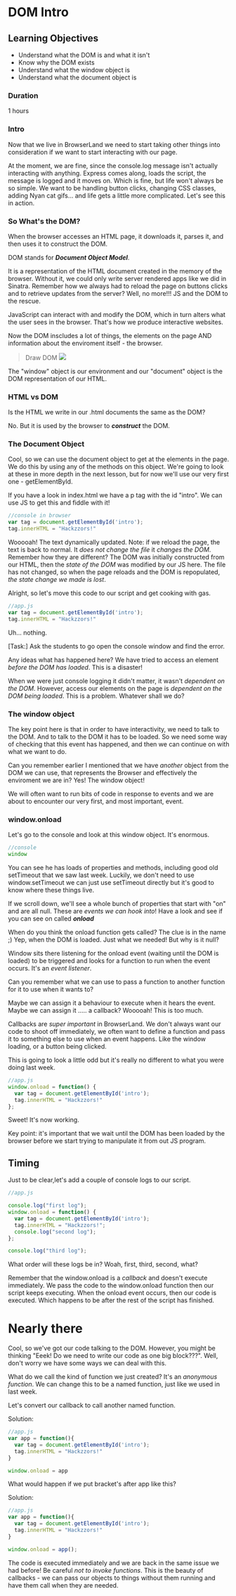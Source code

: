 # DOM Intro

## Learning Objectives
- Understand what the DOM is and what it isn't
- Know why the DOM exists
- Understand what the window object is
- Understand what the document object is

### Duration
1 hours

### Intro

Now that we live in BrowserLand we need to start taking other things into consideration if we want to start interacting with our page.

At the moment, we are fine, since the console.log message isn't actually interacting with anything. Express comes along, loads the script, the message is logged and it moves on. Which is fine, but life won't always be so simple. We want to be handling button clicks, changing CSS classes, adding Nyan cat gifs... and life gets a little more complicated. Let's see this in action.

### So What's the DOM?

When the browser accesses an HTML page, it downloads it, parses it, and then uses it to construct the DOM.

DOM stands for ***Document Object Model***. 

It is a representation of the HTML document created in the memory of the browser. Without it, we could only write server rendered apps like we did in Sinatra. Remember how we always had to reload the page on buttons clicks and to retrieve updates from the server? Well, no more!!! JS and the DOM to the rescue.

JavaScript can interact with and modify the DOM, which in turn alters what the user sees in the browser. That's how we produce interactive websites.

Now the DOM inscludes a lot of things, the elements on the page AND information about the enviroment itself - the browser.

> Draw DOM
![](dom.jpg)

The "window" object is our environment and our "document" object is the DOM representation of our HTML.

### HTML vs DOM
Is the HTML we write in our .html documents the same as the DOM?

No. But it is used by the browser to ***construct*** the DOM.

### The Document Object

Cool, so we can use the document object to get at the elements in the page. We do this by using any of the methods on this object. We're going to look at these in more depth in the next lesson, but for now we'll use our very first one - getElementById.

If you have a look in index.html we have a p tag with the id "intro". We can use JS to get this and fiddle with it!

```js
//console in browser
var tag = document.getElementById('intro');
tag.innerHTML = "Hackzzors!"
```

Wooooah! The text dynamically updated. Note: if we reload the page, the text is back to normal. It _does not change the file_ it _changes the DOM_. Remember how they are different? The DOM was initially constructed from our HTML, then the _state of the DOM_ was modified by our JS here. The file has not changed, so when the page reloads and the DOM is repopulated, _the state change we made is lost_.

Alright, so let's move this code to our script and get cooking with gas.

```js
//app.js
var tag = document.getElementById('intro');
tag.innerHTML = "Hackzzors!"
```

Uh... nothing. 

[Task:] Ask the students to go open the console window and find the error.

Any ideas what has happened here? We have tried to access an element _before the DOM has loaded_. This is a disaster!

When we were just console logging it didn't matter, it wasn't _dependent on the DOM_. However, access our elements on the page is _dependent on the DOM being loaded_. This is a problem. Whatever shall we do?

### The window object

The key point here is that in order to have interactivity, we need to talk to the DOM. And to talk to the DOM it has to be loaded. So we need some way of checking that this event has happened, and then we can continue on with what we want to do.

Can you remember earlier I mentioned that we have _another_ object from the DOM we can use, that represents the Browser and effectively the enviroment we are in? Yes! The window object!

We will often want to run bits of code in response to events and we are about to encounter our very first, and most important, event.

### window.onload

Let's go to the console and look at this window object. It's enormous.

```js
//console
window
```

You can see he has loads of properties and methods, including good old setTimeout that we saw last week. Luckily, we don't need to use window.setTimeout we can just use setTimeout directly but it's good to know where these things live.

If we scroll down, we'll see a whole bunch of properties that start with "on" and are all null. These are _events we can hook into_! Have a look and see if you can see on called ***onload*** 

When do you think the onload function gets called? The clue is in the name ;) Yep, when the DOM is loaded. Just what we needed! But why is it null?

Window sits there listening for the onload event (waiting until the DOM is loaded) to be triggered and looks for a function to run when the event occurs. It's an _event listener_. 

Can you remember what we can use to pass a function to another function for it to use when it wants to?

Maybe we can assign it a behaviour to execute when it hears the event. 
Maybe we can assign it ..... a callback? Wooooah! This is too much.

Callbacks are _super important_ in BrowserLand. We don't always want our code to shoot off immediately, we often want to define a function and pass it to something else to use when an event happens. Like the window loading, or a button being clicked.

This is going to look a little odd but it's really no different to what you were doing last week.

```js
//app.js
window.onload = function() {
  var tag = document.getElementById('intro');
  tag.innerHTML = "Hackzzors!"
};
```

Sweet! It's now working.

Key point: it's important that we wait until the DOM has been loaded by the browser before we start trying to manipulate it from out JS program.

## Timing

Just to be clear,let's add a couple of console logs to our script.

```js
//app.js

console.log("first log");
window.onload = function() {
  var tag = document.getElementById('intro');
  tag.innerHTML = "Hackzzors!";
  console.log("second log");
};

console.log("third log");
```

What order will these logs be in? Woah, first, third, second, what?

Remember that the window.onload is a _callback_ and doesn't execute immediately. We pass the code to the window.onload function then our script keeps executing. When the onload event occurs, then our code is executed. Which happens to be after the rest of the script has finished.

# Nearly there

Cool, so we've got our code talking to the DOM. However, you might be thinking "Eeek! Do we need to write our code as one big block???". Well, don't worry we have some ways we can deal with this.

What do we call the kind of function we just created? It's an _anonymous function_. We can change this to be a named function, just like we used in last week.

Let's convert our callback to call another named function.

Solution:
```js
//app.js
var app = function(){
  var tag = document.getElementById('intro');
  tag.innerHTML = "Hackzzors!"
}

window.onload = app

```

What would happen if we put bracket's after app like this? 

Solution:
```js
//app.js
var app = function(){
  var tag = document.getElementById('intro');
  tag.innerHTML = "Hackzzors!"
}

window.onload = app();

```

The code is executed immediately and we are back in the same issue we had before! Be careful _not to invoke functions_. This is the beauty of callbacks - we can pass our objects to things without them running and have them call when they are needed.
